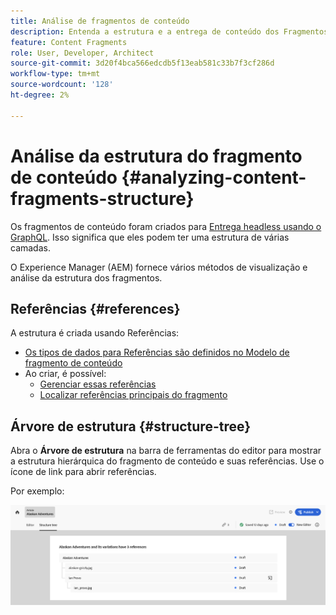 ```yaml
---
title: Análise de fragmentos de conteúdo
description: Entenda a estrutura e a entrega de conteúdo dos Fragmentos de conteúdo. Isso fornece informações sobre entrega headless e criação de página.
feature: Content Fragments
role: User, Developer, Architect
source-git-commit: 3d20f4bca566edcdb5f13eab581c33b7f3cf286d
workflow-type: tm+mt
source-wordcount: '128'
ht-degree: 2%

---
```



# Análise da estrutura do fragmento de conteúdo {#analyzing-content-fragments-structure}

Os fragmentos de conteúdo foram criados para [Entrega headless usando o GraphQL](/help/sites-cloud/administering/content-fragments/content-delivery-with-graphql.md). Isso significa que eles podem ter uma estrutura de várias camadas.

O Experience Manager (AEM) fornece vários métodos de visualização e análise da estrutura dos fragmentos.

## Referências {#references}

A estrutura é criada usando Referências:

* [Os tipos de dados para Referências são definidos no Modelo de fragmento de conteúdo](/help/sites-cloud/administering/content-fragments/content-fragment-models.md#using-references-to-form-nested-content)
* Ao criar, é possível:
   * [Gerenciar essas referências](/help/sites-cloud/administering/content-fragments/authoring.md##manage-references)
   * [Localizar referências principais do fragmento](/help/sites-cloud/administering/content-fragments/managing.md#parent-references-fragment)

## Árvore de estrutura {#structure-tree}

Abra o **Árvore de estrutura** na barra de ferramentas do editor para mostrar a estrutura hierárquica do fragmento de conteúdo e suas referências. Use o ícone de link para abrir referências.

Por exemplo:

![Editor de fragmento de conteúdo — Árvore de estrutura](assets/cf-authoring-structure-tree.png)